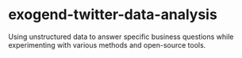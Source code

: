 # exogend-twitter-data-analysis
Using unstructured data to answer specific business questions while experimenting with various methods and open-source tools.
